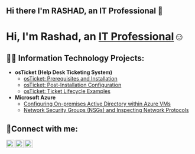 ## Hi there I'm RASHAD, an IT Professional 👋

<h1>Hi, I'm Rashad, an <a href="https://linkedin.com/in/Rashad">IT Professional</a>☺</h1>

<h2>👨‍💻 Information Technology Projects:</h2>

- <b>osTicket (Help Desk Ticketing System)</b>
  - [osTicket: Prerequisites and Installation](https://github.com/Shadthetechguy/osticket-prereqs)
  - [osTicket: Post-Installation Configuration](https://github.com/Shadthetechguy/post-install-config)
  - [osTicket: Ticket Lifecycle Examples](https://github.com/Shadthetechguy/ticket-lifecycle)
- <b>Microsoft Azure</b>
  - [Configuring On-premises Active Directory within Azure VMs](https://github.com/Shadthetechguy/configure-ad)
  - [Network Security Groups (NSGs) and Inspecting Network Protocols](https://github.com/Shadthetechguy/azure-network-protocols)

<h2>🤳Connect with me:</h2>

[<img align="left" alt="Rashad | Twitter" width="22px" src="https://cdn.jsdelivr.net/npm/simple-icons@v3/icons/twitter.svg" />][twitter]
[<img align="left" alt="Rashad | LinkedIn" width="22px" src="https://cdn.jsdelivr.net/npm/simple-icons@v3/icons/linkedin.svg" />][linkedin]
[<img align="left" alt="Rashad | Instagram" width="22px" src="https://cdn.jsdelivr.net/npm/simple-icons@v3/icons/instagram.svg" />][instagram]

[twitter]: https://twitter.com/Rashad
[instagram]: https://www.instagram.com/Rashad
[linkedin]: https://linkedin.com/in/Rashad
